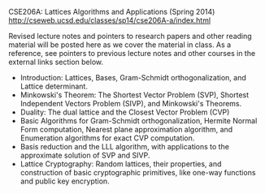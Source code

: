 
CSE206A: Lattices Algorithms and Applications (Spring 2014) http://cseweb.ucsd.edu/classes/sp14/cse206A-a/index.html

Revised lecture notes and pointers to research papers and other reading material will be posted here as we cover the material in class. As a reference, see pointers to previous lecture notes and other courses in the external links section below.

- Introduction: Lattices, Bases, Gram-Schmidt orthogonalization, and Lattice determinant.
- Minkowski's Theorem: The Shortest Vector Problem (SVP), Shortest Independent Vectors Problem (SIVP), and Minkowski's Theorems.
- Duality: The dual lattice and the Closest Vector Problem (CVP)
- Basic Algorithms for Gram-Schmidt orthogonalization, Hermite Normal Form computation, Nearest plane approximation algorithm, and Enumeration algorithms for exact CVP computation.
- Basis reduction and the LLL algorithm, with applications to the approximate solution of SVP and SIVP.
- Lattice Cryptography: Random lattices, their properties, and construction of basic cryptographic primitives, like one-way functions and public key encryption.
